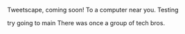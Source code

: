 Tweetscape, coming soon! To a computer near you. Testing

try going to main
There was once a group of tech bros.